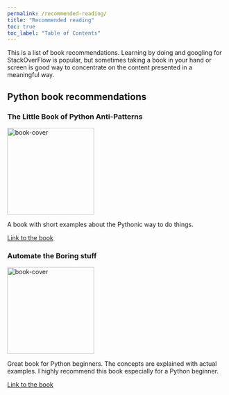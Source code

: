 ```yaml
---
permalink: /recommended-reading/
title: "Recommended reading"
toc: true
toc_label: "Table of Contents"
---
```


This is a list of book recommendations. Learning by doing and googling for StackOverFlow is popular, but sometimes taking a book
in your hand or screen is good way to concentrate on the content presented in a meaningful way.

## Python book recommendations

### The Little Book of Python Anti-Patterns

<img src="https://docs.quantifiedcode.com/python-anti-patterns/_images/snake_warning.png" alt="book-cover" width="200"/>

A book with short examples about the Pythonic way to do things.

[Link to the book](https://docs.quantifiedcode.com/python-anti-patterns/)

### Automate the Boring stuff

<img src="https://automatetheboringstuff.com/images/cover_automate2_thumb.jpg" alt="book-cover" width="200"/>

Great book for Python beginners. The concepts are explained with actual examples. I highly recommend this book especially for a Python beginner.

[Link to the book](https://automatetheboringstuff.com/)